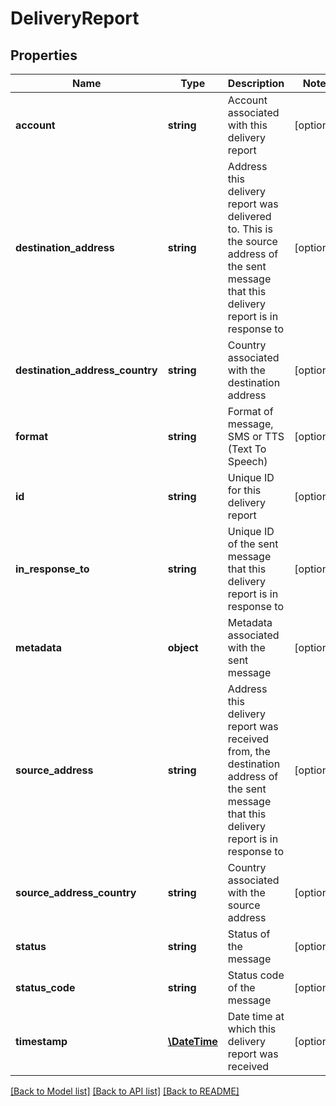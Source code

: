 # DeliveryReport

## Properties
Name | Type | Description | Notes
------------ | ------------- | ------------- | -------------
**account** | **string** | Account associated with this delivery report | [optional] 
**destination_address** | **string** | Address this delivery report was delivered to. This is the source address of the sent message that this delivery report is in response to | [optional] 
**destination_address_country** | **string** | Country associated with the destination address | [optional] 
**format** | **string** | Format of message, SMS or TTS (Text To Speech) | [optional] 
**id** | **string** | Unique ID for this delivery report | [optional] 
**in_response_to** | **string** | Unique ID of the sent message that this delivery report is in response to | [optional] 
**metadata** | **object** | Metadata associated with the sent message | [optional] 
**source_address** | **string** | Address this delivery report was received from, the destination address of the sent message that this delivery report is in response to | [optional] 
**source_address_country** | **string** | Country associated with the source address | [optional] 
**status** | **string** | Status of the message | [optional] 
**status_code** | **string** | Status code of the message | [optional] 
**timestamp** | [**\DateTime**](\DateTime.md) | Date time at which this delivery report was received | [optional] 

[[Back to Model list]](../README.md#documentation-for-models) [[Back to API list]](../README.md#documentation-for-api-endpoints) [[Back to README]](../README.md)



